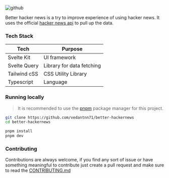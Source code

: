 ![github](https://user-images.githubusercontent.com/70624701/197326161-26b1791f-b6dc-4788-b14b-0f40c3084470.svg)

Better hacker news is a try to improve experience of using hacker news. It uses the official [hacker news api](//github.com/HackerNews/API) to pull up the data.

### Tech Stack

| Tech         | Purpose                   |
| ------------ | ------------------------- |
| Svelte Kit   | UI framework              |
| Svelte Query | Library for data fetching |
| Tailwind cSS | CSS Utility Library       |
| Typescript   | Language                  |

### Running locally

> It is recommended to use the [pnpm](//pnpm.io) package manager for this project.

```bash
git clone https://github.com/vedantnn71/better-hackernews
cd better-hackernews

pnpm install
pnpm dev
```

### Contributing

Contributions are always welcome, if you find any sort of issue or have something meaningful to contribute just create a pull request and make sure to read the [CONTRIBUTING.md](./CONTRIBUTING.md)
